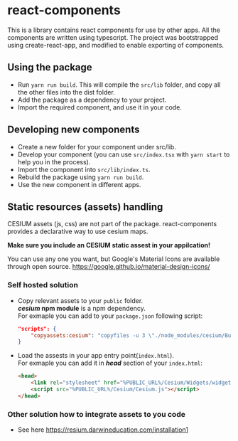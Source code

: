 # react-components

This is a library contains react components for use by other apps. 
All the components are written using typescript. 
The project was bootstrapped using create-react-app, and modified to enable exporting of components.


## Using the package

* Run `yarn run build`. This will compile the `src/lib` folder, and copy all the other files into the dist folder.
* Add the package as a dependency to your project.
* Import the required component, and use it in your code.

## Developing new components

* Create a new folder for your component under src/lib.
* Develop your component (you can use `src/index.tsx` with `yarn start` to help you in the process).
* Import the component into `src/lib/index.ts`.
* Rebuild the package using `yarn run build`.
* Use the new component in different apps.

## Static resources (assets) handling
CESIUM assets (js, css) are not part of the package. 
react-components provides a declarative way to use cesium maps.

**Make sure you include an CESIUM static assest in your appilcation!**

You can use any one you want, but Google's Material Icons are available through open source. 
https://google.github.io/material-design-icons/

### Self hosted solution
* Copy relevant assets to your `public` folder.  
  ***cesium* npm module** is a npm dependency.  
For exmaple you can add to your `package.json` following script:  
    ```json
    "scripts": {
        "copyassets:cesium": "copyfiles -u 3 \"./node_modules/cesium/Build/Cesium/**/*\" \"./public\"",
    }
    ```
* Load the assests in your app entry point(`index.html`).  
    For exmaple you can add it in ***head*** section of your `index.html`:  
    ```html
    <head>
        <link rel="stylesheet" href="%PUBLIC_URL%/Cesium/Widgets/widgets.css" />
        <script src="%PUBLIC_URL%/Cesium/Cesium.js"></script>
    </head>
    ```

### Other solution how to integrate assets to you code 
* See here https://resium.darwineducation.com/installation1



